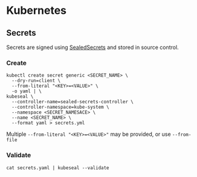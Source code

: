 # Kubernetes

## Secrets

Secrets are signed using [SealedSecrets](https://github.com/bitnami-labs/sealed-secrets) and stored in source control.

### Create

```
kubectl create secret generic <SECRET_NAME> \
  --dry-run=client \
  --from-literal "<KEY>=<VALUE>" \
  -o yaml | \
kubeseal \
  --controller-name=sealed-secrets-controller \
  --controller-namespace=kube-system \
  --namespace <SECRET_NAMESACE> \
  --name <SECRET_NAME> \
  --format yaml > secrets.yml
```

Multiple `--from-literal "<KEY>=<VALUE>"` may be provided, or use `--from-file`

### Validate

```
cat secrets.yaml | kubeseal --validate
```